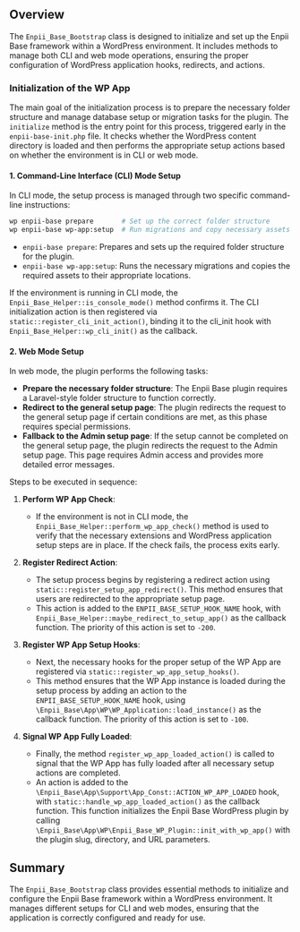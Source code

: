 ## Overview

The `Enpii_Base_Bootstrap` class is designed to initialize and set up the Enpii Base framework within a WordPress environment. It includes methods to manage both CLI and web mode operations, ensuring the proper configuration of WordPress application hooks, redirects, and actions.

### Initialization of the WP App

The main goal of the initialization process is to prepare the necessary folder structure and manage database setup or migration tasks for the plugin. The `initialize` method is the entry point for this process, triggered early in the `enpii-base-init.php` file. It checks whether the WordPress content directory is loaded and then performs the appropriate setup actions based on whether the environment is in CLI or web mode.

#### 1. Command-Line Interface (CLI) Mode Setup

In CLI mode, the setup process is managed through two specific command-line instructions:

```bash
wp enpii-base prepare       # Set up the correct folder structure
wp enpii-base wp-app:setup  # Run migrations and copy necessary assets
```
- `enpii-base prepare`: Prepares and sets up the required folder structure for the plugin.
- `enpii-base wp-app:setup`: Runs the necessary migrations and copies the required assets to their appropriate locations.

If the environment is running in CLI mode, the `Enpii_Base_Helper::is_console_mode()` method confirms it. The CLI initialization action is then registered via `static::register_cli_init_action()`, binding it to the cli_init hook with `Enpii_Base_Helper::wp_cli_init()` as the callback.

#### 2. Web Mode Setup

In web mode, the plugin performs the following tasks:

- **Prepare the necessary folder structure**: The Enpii Base plugin requires a Laravel-style folder structure to function correctly.
- **Redirect to the general setup page**: The plugin redirects the request to the general setup page if certain conditions are met, as this phase requires special permissions.
- **Fallback to the Admin setup page**: If the setup cannot be completed on the general setup page, the plugin redirects the request to the Admin setup page. This page requires Admin access and provides more detailed error messages.

Steps to be executed in sequence:

1. **Perform WP App Check**:
   - If the environment is not in CLI mode, the `Enpii_Base_Helper::perform_wp_app_check()` method is used to verify that the necessary extensions and WordPress application setup steps are in place. If the check fails, the process exits early.

2. **Register Redirect Action**:
   - The setup process begins by registering a redirect action using `static::register_setup_app_redirect()`. This method ensures that users are redirected to the appropriate setup page.
   - This action is added to the `ENPII_BASE_SETUP_HOOK_NAME` hook, with `Enpii_Base_Helper::maybe_redirect_to_setup_app()` as the callback function. The priority of this action is set to `-200`.

3. **Register WP App Setup Hooks**:
   - Next, the necessary hooks for the proper setup of the WP App are registered via `static::register_wp_app_setup_hooks()`.
   - This method ensures that the WP App instance is loaded during the setup process by adding an action to the `ENPII_BASE_SETUP_HOOK_NAME` hook, using `\Enpii_Base\App\WP\WP_Application::load_instance()` as the callback function. The priority of this action is set to `-100`.

4. **Signal WP App Fully Loaded**:
   - Finally, the method `register_wp_app_loaded_action()` is called to signal that the WP App has fully loaded after all necessary setup actions are completed.
   - An action is added to the `\Enpii_Base\App\Support\App_Const::ACTION_WP_APP_LOADED` hook, with `static::handle_wp_app_loaded_action()` as the callback function. This function initializes the Enpii Base WordPress plugin by calling `\Enpii_Base\App\WP\Enpii_Base_WP_Plugin::init_with_wp_app()` with the plugin slug, directory, and URL parameters.


## Summary

The `Enpii_Base_Bootstrap` class provides essential methods to initialize and configure the Enpii Base framework within a WordPress environment. It manages different setups for CLI and web modes, ensuring that the application is correctly configured and ready for use.
